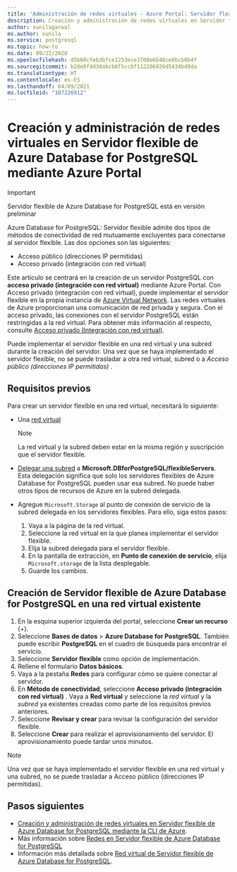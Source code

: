 ```yaml
---
title: 'Administración de redes virtuales - Azure Portal: Servidor flexible de Azure Database for PostgreSQL'
description: Creación y administración de redes virtuales en Servidor flexible de Azure Database for PostgreSQL mediante Azure Portal
author: sunilagarwal
ms.author: sunila
ms.service: postgresql
ms.topic: how-to
ms.date: 09/22/2020
ms.openlocfilehash: d5b60cfeb3bfce1253ece3708e6b48ce6bcb0b4f
ms.sourcegitcommit: b28e9f4d34abcb6f5ccbf112206926d5434bd0da
ms.translationtype: HT
ms.contentlocale: es-ES
ms.lasthandoff: 04/09/2021
ms.locfileid: "107226912"
---
```

# <a name="create-and-manage-virtual-networks-for-azure-database-for-postgresql---flexible-server-using-the-azure-portal"></a>Creación y administración de redes virtuales en Servidor flexible de Azure Database for PostgreSQL mediante Azure Portal

> [!IMPORTANT]
> Servidor flexible de Azure Database for PostgreSQL está en versión preliminar

Azure Database for PostgreSQL: Servidor flexible admite dos tipos de métodos de conectividad de red mutuamente excluyentes para conectarse al servidor flexible. Las dos opciones son las siguientes:

* Acceso público (direcciones IP permitidas)
* Acceso privado (integración con red virtual)

Este artículo se centrará en la creación de un servidor PostgreSQL con **acceso privado (integración con red virtual)** mediante Azure Portal. Con Acceso privado (integración con red virtual), puede implementar el servidor flexible en la propia instancia de [Azure Virtual Network](../../virtual-network/virtual-networks-overview.md). Las redes virtuales de Azure proporcionan una comunicación de red privada y segura. Con el acceso privado, las conexiones con el servidor PostgreSQL están restringidas a la red virtual. Para obtener más información al respecto, consulte [Acceso privado (Integración con red virtual)](./concepts-networking.md#private-access-vnet-integration).

Puede implementar el servidor flexible en una red virtual y una subred durante la creación del servidor. Una vez que se haya implementado el servidor flexible, no se puede trasladar a otra red virtual, subred o a *Acceso público (direcciones IP permitidas)* .

## <a name="prerequisites"></a>Requisitos previos
Para crear un servidor flexible en una red virtual, necesitará lo siguiente:
- Una [red virtual](../../virtual-network/quick-create-portal.md#create-a-virtual-network)
    > [!Note]
    > La red virtual y la subred deben estar en la misma región y suscripción que el servidor flexible.

-  [Delegar una subred](../../virtual-network/manage-subnet-delegation.md#delegate-a-subnet-to-an-azure-service) a **Microsoft.DBforPostgreSQL/flexibleServers**. Esta delegación significa que solo los servidores flexibles de Azure Database for PostgreSQL pueden usar esa subred. No puede haber otros tipos de recursos de Azure en la subred delegada.
-  Agregue `Microsoft.Storage` al punto de conexión de servicio de la subred delegada en los servidores flexibles. Para ello, siga estos pasos:
     1. Vaya a la página de la red virtual.
     2. Seleccione la red virtual en la que planea implementar el servidor flexible.
     3. Elija la subred delegada para el servidor flexible.
     4. En la pantalla de extracción, en **Punto de conexión de servicio**, elija `Microsoft.storage` de la lista desplegable.
     5. Guarde los cambios.


## <a name="create-azure-database-for-postgresql---flexible-server-in-an-already-existing-virtual-network"></a>Creación de Servidor flexible de Azure Database for PostgreSQL en una red virtual existente

1. En la esquina superior izquierda del portal, seleccione **Crear un recurso** (+).
2. Seleccione **Bases de datos** > **Azure Database for PostgreSQL**. También puede escribir **PostgreSQL** en el cuadro de búsqueda para encontrar el servicio.
3. Seleccione **Servidor flexible** como opción de implementación.
4. Rellene el formulario **Datos básicos**.
5. Vaya a la pestaña **Redes** para configurar cómo se quiere conectar al servidor.
6. En **Método de conectividad**, seleccione **Acceso privado (integración con red virtual)** . Vaya a **Red virtual** y seleccione la *red virtual* y la *subred* ya existentes creadas como parte de los requisitos previos anteriores.
7. Seleccione **Revisar y crear** para revisar la configuración del servidor flexible.
8. Seleccione **Crear** para realizar el aprovisionamiento del servidor. El aprovisionamiento puede tardar unos minutos.

>[!Note]
> Una vez que se haya implementado el servidor flexible en una red virtual y una subred, no se puede trasladar a Acceso público (direcciones IP permitidas).
## <a name="next-steps"></a>Pasos siguientes
- [Creación y administración de redes virtuales en Servidor flexible de Azure Database for PostgreSQL mediante la CLI de Azure](./how-to-manage-virtual-network-cli.md).
- Más información sobre [Redes en Servidor flexible de Azure Database for PostgreSQL](./concepts-networking.md)
- Información más detallada sobre [Red virtual de Servidor flexible de Azure Database for PostgreSQL](./concepts-networking.md#private-access-vnet-integration).